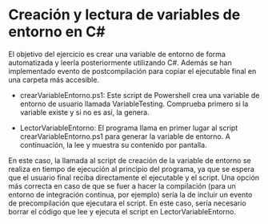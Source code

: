 # Creación y lectura de variables de entorno en C#

El objetivo del ejercicio es crear una variable de entorno de forma automatizada y leerla posteriormente utilizando C#. Además se han implementado evento de postcompilación para copiar el ejecutable final en una carpeta más accesible.

* crearVariableEntorno.ps1: Este script de Powershell crea una variable de entorno de usuario llamada VariableTesting. Comprueba primero si la variable existe y si no es así, la genera.

* LectorVariableEntorno: El programa llama en primer lugar al script crearVariableEntorno.ps1 para generar la variable de entorno. A continuación, la lee y muestra su contenido por pantalla.

En este caso, la llamada al script de creación de la variable de entorno se realiza en tiempo de ejecución al principio del programa, ya que se espera que el usuario final reciba directamente el ejecutable y el script. Una opción más correcta en caso de que se fuer a hacer la compilación (para un entorno de integración continua, por ejemplo) sería la de incluir un evento de precompilación que ejecutara el script. En este caso, sería necesario borrar el código que lee y ejecuta el script en LectorVariableEntorno.
